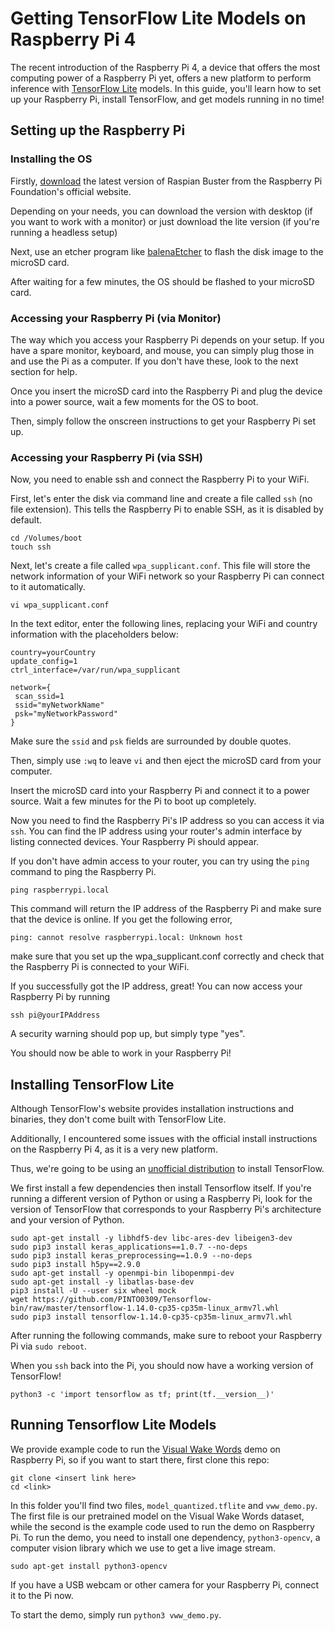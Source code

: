 # Getting TensorFlow Lite Models on Raspberry Pi 4

The recent introduction of the Raspberry Pi 4, a device that offers the most computing power of a Raspberry Pi yet, offers a new platform to perform inference with [TensorFlow Lite](https://www.tensorflow.org/lite) models. In this guide, you'll learn how to set up your Raspberry Pi, install TensorFlow, and get models running in no time!

## Setting up the Raspberry Pi

### Installing the OS

Firstly, [download](https://www.raspberrypi.org/downloads/raspbian/) the latest version of Raspian Buster from the Raspberry Pi Foundation's official website.

Depending on your needs, you can download the version with desktop (if you want to work with a monitor) or just download the lite version (if you're running a headless setup)

Next, use an etcher program like [balenaEtcher](https://www.balena.io/etcher/) to flash the disk image to the microSD card. 

After waiting for a few minutes, the OS should be flashed to your microSD card. 

### Accessing your Raspberry Pi (via Monitor)

The way which you access your Raspberry Pi depends on your setup. If you have a spare monitor, keyboard, and mouse, you can simply plug those in and use the Pi as a computer. If you don't have these, look to the next section for help.

Once you insert the microSD card into the Raspberry Pi and plug the device into a power source, wait a few moments for the OS to boot. 

Then, simply follow the onscreen instructions to get your Raspberry Pi set up.

### Accessing your Raspberry Pi (via SSH)

Now, you need to enable ssh and connect the Raspberry Pi to your WiFi. 

First, let's enter the disk via command line and create a file called `ssh` (no file extension). This tells the Raspberry Pi to enable SSH, as it is disabled by default.

```
cd /Volumes/boot
touch ssh
```

Next, let's create a file called `wpa_supplicant.conf`. This file will store the network information of your WiFi network so your Raspberry Pi can connect to it automatically.

```
vi wpa_supplicant.conf
```

In the text editor, enter the following lines, replacing your WiFi and country information with the placeholders below:

```
country=yourCountry 
update_config=1
ctrl_interface=/var/run/wpa_supplicant

network={
 scan_ssid=1
 ssid="myNetworkName"
 psk="myNetworkPassword"
}
```
Make sure the `ssid` and `psk` fields are surrounded by double quotes.

Then, simply use `:wq` to leave `vi` and then eject the microSD card from your computer.

Insert the microSD card into your Raspberry Pi and connect it to a power source. Wait a few minutes for the Pi to boot up completely.

Now you need to find the Raspberry Pi's IP address so you can access it via `ssh`. You can find the IP address using your router's admin interface by listing connected devices. Your Raspberry Pi should appear.

If you don't have admin access to your router, you can try using the `ping` command to ping the Raspberry Pi.

```
ping raspberrypi.local
```

This command will return the IP address of the Raspberry Pi and make sure that the device is online. If you get the following error,

```
ping: cannot resolve raspberrypi.local: Unknown host
```

make sure that you set up the wpa_supplicant.conf correctly and check that the Raspberry Pi is connected to your WiFi.

If you successfully got the IP address, great! You can now access your Raspberry Pi by running

```
ssh pi@yourIPAddress
```

A security warning should pop up, but simply type "yes".

You should now be able to work in your Raspberry Pi!

## Installing TensorFlow Lite

Although TensorFlow's website provides installation instructions and binaries, they don't come built with TensorFlow Lite.

Additionally, I encountered some issues with the official install instructions on the Raspberry Pi 4, as it is a very new platform.

Thus, we're going to be using an [unofficial distribution](https://github.com/PINTO0309/Tensorflow-bin) to install TensorFlow.

We first install a few dependencies then install Tensorflow itself. If you're running a different version of Python or using a Raspberry Pi, look for the version of TensorFlow that corresponds to your Raspberry Pi's architecture and your version of Python.

```
sudo apt-get install -y libhdf5-dev libc-ares-dev libeigen3-dev
sudo pip3 install keras_applications==1.0.7 --no-deps
sudo pip3 install keras_preprocessing==1.0.9 --no-deps
sudo pip3 install h5py==2.9.0
sudo apt-get install -y openmpi-bin libopenmpi-dev
sudo apt-get install -y libatlas-base-dev
pip3 install -U --user six wheel mock
wget https://github.com/PINTO0309/Tensorflow-bin/raw/master/tensorflow-1.14.0-cp35-cp35m-linux_armv7l.whl
sudo pip3 install tensorflow-1.14.0-cp35-cp35m-linux_armv7l.whl
```

After running the following commands, make sure to reboot your Raspberry Pi via `sudo reboot`.

When you `ssh` back into the Pi, you should now have a working version of TensorFlow!

```
python3 -c 'import tensorflow as tf; print(tf.__version__)'
```

## Running Tensorflow Lite Models

We provide example code to run the [Visual Wake Words](https://arxiv.org/abs/1906.05721) demo on Raspberry Pi, so if you want to start there, first clone this repo:
```
git clone <insert link here>
cd <link>
```
In this folder you'll find two files, `model_quantized.tflite` and `vww_demo.py`. The first file is our pretrained model on the Visual Wake Words dataset, while the second is the example code used to run the demo on Raspberry Pi. To run the demo, you need to install one dependency, `python3-opencv`, a computer vision library which we use to get a live image stream.

```
sudo apt-get install python3-opencv
```

If you have a USB webcam or other camera for your Raspberry Pi, connect it to the Pi now.

To start the demo, simply run `python3 vww_demo.py`.